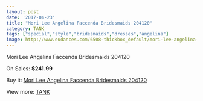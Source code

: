 ```yaml
---
layout: post
date: '2017-04-23'
title: "Mori Lee Angelina Faccenda Bridesmaids 204120"
category: TANK
tags: ["special","style","bridesmaids","dresses","angelina"]
image: http://www.eudances.com/6508-thickbox_default/mori-lee-angelina-faccenda-bridesmaids-204120.jpg
---
```

Mori Lee Angelina Faccenda Bridesmaids 204120

On Sales: **$241.99**
<a href="https://www.eudances.com/en/tank/2383-mori-lee-angelina-faccenda-bridesmaids-204120.html"><amp-img layout="responsive" width="600" height="600" src="//www.eudances.com/6508-thickbox_default/mori-lee-angelina-faccenda-bridesmaids-204120.jpg" alt="Mori Lee Angelina Faccenda Bridesmaids 204120 0" /></a>
<a href="https://www.eudances.com/en/tank/2383-mori-lee-angelina-faccenda-bridesmaids-204120.html"><amp-img layout="responsive" width="600" height="600" src="//www.eudances.com/6509-thickbox_default/mori-lee-angelina-faccenda-bridesmaids-204120.jpg" alt="Mori Lee Angelina Faccenda Bridesmaids 204120 1" /></a>

Buy it: [Mori Lee Angelina Faccenda Bridesmaids 204120](https://www.eudances.com/en/tank/2383-mori-lee-angelina-faccenda-bridesmaids-204120.html "Mori Lee Angelina Faccenda Bridesmaids 204120")

View more: [TANK](https://www.eudances.com/en/28-tank "TANK")